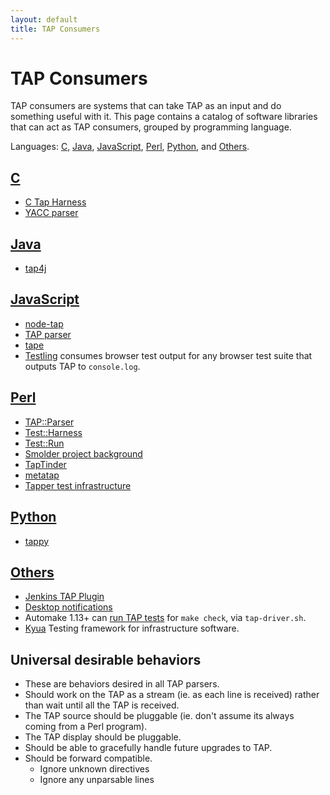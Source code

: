 ```yaml
---
layout: default
title: TAP Consumers
---
```


# TAP Consumers

TAP consumers are systems that can take TAP as an input
and do something useful with it.
This page contains a catalog of software libraries
that can act as TAP consumers,
grouped by programming language.

Languages:
[C](#c),
[Java](#java),
[JavaScript](#javascript),
[Perl](#perl),
[Python](#python),
and
[Others](#others).

## [C](#c) <a id="c"></a>

- [C Tap Harness](http://www.eyrie.org/~eagle/software/c-tap-harness/)
- [YACC parser](https://github.com/ligurio/tap-parser)

## [Java](#java) <a id="java"></a>

- [tap4j](http://sourceforge.net/projects/tap4j/)

## [JavaScript](#javascript) <a id="javascript"></a>

- [node-tap](https://www.npmjs.com/package/tap)
- [TAP parser](https://www.npmjs.com/package/tap-parser)
- [tape](https://www.npmjs.com/package/tape)
- [Testling](https://ci.testling.com/guide/local_tests) consumes browser
  test output for any browser test suite that outputs TAP to `console.log`.

## [Perl](#perl) <a id="perl"></a>

- [TAP::Parser](http://search.cpan.org/dist/Test-Harness/lib/TAP/Parser.pm)
- [Test::Harness](http://search.cpan.org/dist/Test-Harness/lib/Test/Harness.pm)
- [Test::Run](http://search.cpan.org/dist/Test-Run/lib/Test/Run.pm)
- [Smolder project background](http://sourceforge.net/projects/smolder/)
- [TapTinder](http://dev.taptinder.org/wiki/TapTinder)
- [metatap](http://search.cpan.org/search?query=metatap)
- [Tapper test infrastructure](http://tapper-testing.org)

## [Python](#python) <a id="python"></a>

- [tappy](https://pypi.python.org/pypi/tap.py)

## [Others](#others) <a id="others"></a>

- [Jenkins TAP Plugin](https://wiki.jenkins-ci.org/display/JENKINS/TAP+Plugin)
- [Desktop notifications](https://github.com/ryandoyle/shouldertap)
- Automake 1.13+ can [run TAP tests](https://www.gnu.org/software/automake/manual/html_node/Using-the-TAP-test-protocol.html#Using-the-TAP-test-protocol) for `make check`, via `tap-driver.sh`.
- [Kyua](https://github.com/jmmv/kyua) Testing framework for infrastructure software.


## Universal desirable behaviors

- These are behaviors desired in all TAP parsers.
- Should work on the TAP as a stream (ie. as each line is received) rather than wait until all the TAP is received.
- The TAP source should be pluggable (ie. don't assume its always coming from a Perl program).
- The TAP display should be pluggable.
- Should be able to gracefully handle future upgrades to TAP.
- Should be forward compatible.
  - Ignore unknown directives
  - Ignore any unparsable lines
